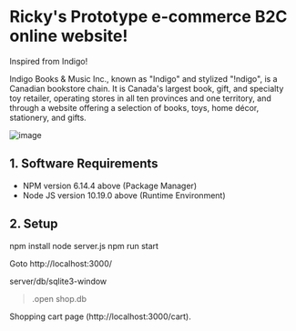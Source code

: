 # Ricky's Prototype e-commerce B2C online website!

Inspired from Indigo!

Indigo Books & Music Inc., known as "Indigo" and stylized "!ndigo", is a Canadian bookstore chain. It is Canada's largest book, gift, and specialty toy retailer, operating stores in all ten provinces and one territory, and through a website offering a selection of books, toys, home décor, stationery, and gifts.

![image](https://upload.wikimedia.org/wikipedia/commons/thumb/5/52/IndigoKids.jpg/1920px-IndigoKids.jpg)

## 1. Software Requirements
- NPM version 6.14.4 above (Package Manager)
- Node JS version 10.19.0 above (Runtime Environment)

## 2. Setup
npm install
node server.js
npm run start

Goto http://localhost:3000/ 

server/db/sqlite3-window
> .open shop.db

Shopping cart page (http://localhost:3000/cart).  
  
  
 
 
 
 
 
